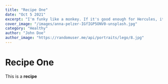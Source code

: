 ```yaml
---
title: "Recipe One"
date: "Oct 5 2021"
excerpt: "I'm funky like a monkey. If it's good enough for Hercules, it's good enough for me. Bonesaw is ready! The cream rises to the top! On balance, off balance, doesn't matter."
cover_image: "/images/anna-pelzer-IGfIGP5ONV0-unsplash.jpg"
category: "Healthy"
author: "John Doe"
author_image: "https://randomuser.me/api/portraits/lego/8.jpg"
---
```


# Recipe One

This is a **recipe**
